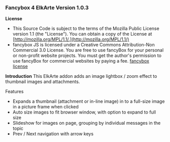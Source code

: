 ### Fancybox 4 ElkArte Version 1.0.3

**License**
* This Source Code is subject to the terms of the Mozilla Public License version 1.1 (the "License"). You can obtain a copy of the License at [http://mozilla.org/MPL/1.1/.](http://mozilla.org/MPL/1.1/)
* fancybox JS is licensed under a Creative Commons Attribution-Non Commercial 3.0 License. You are free to use fancyBox for your personal or non-profit website projects. You must get the author's permission to use fancyBox for commercial websites by paying a fee. [fancybox license](http://fancyapps.com/fancybox/#license)

**Introduction**
This ElkArte addon adds an image lightbox / zoom effect to thumbnail images and attachments.

Features
 - Expands a thumbnail (attachment or in-line image) in to a full-size image in a picture frame when clicked
 - Auto size images to fit browser window, with option to expand to full size
 - Slideshow for images on page, grouping by individual messages in the topic
 - Prev / Next navigation with arrow keys
